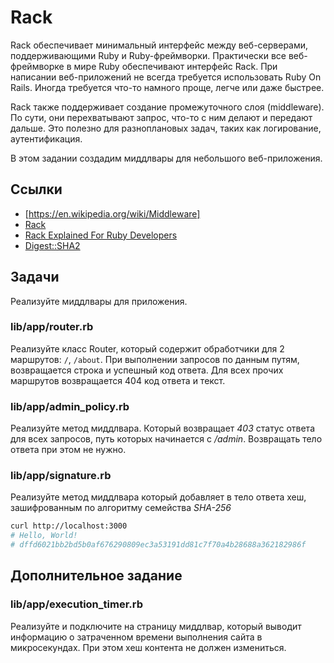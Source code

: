 # Rack

Rack обеспечивает минимальный интерфейс между веб-серверами, поддерживающими Ruby и Ruby-фреймворки. Практически все веб-фреймворке в мире Ruby обеспечивают интерфейс Rack. При написании веб-приложений не всегда требуется использовать Ruby On Rails. Иногда требуется что-то намного проще, легче или даже быстрее.

Rack также поддерживает создание промежуточного слоя (middleware). По сути, они перехватывают запрос, что-то с ним делают и передают дальше. Это полезно для разноплановых задач, таких как логирование, аутентификация.

В этом задании создадим миддлвары для небольшого веб-приложения.

## Ссылки

* [https://en.wikipedia.org/wiki/Middleware]
* [Rack](https://github.com/rack/rack)
* [Rack Explained For Ruby Developers](https://www.rubyguides.com/2018/09/rack-middleware/)
* [Digest::SHA2](https://ruby-doc.org/stdlib-2.4.0/libdoc/digest/rdoc/Digest/SHA2.html)

## Задачи

Реализуйте миддлвары для приложения.

### lib/app/router.rb

Реализуйте класс Router, который содержит обработчики для 2 маршрутов: `/`, `/about`. При выполнении запросов по данным путям, возвращается строка и успешный код ответа. Для всех прочих маршрутов возвращается 404 код ответа и текст.

### lib/app/admin_policy.rb

Реализуйте метод миддлвара. Который возвращает *403* статус ответа для всех запросов, путь которых начинается с */admin*. Возвращать тело ответа при этом не нужно.

### lib/app/signature.rb

Реализуйте метод миддлвара который добавляет в тело ответа хеш, зашифрованным по алгоритму семейства *SHA-256*

```bash
curl http://localhost:3000
# Hello, World!
# dffd6021bb2bd5b0af676290809ec3a53191dd81c7f70a4b28688a362182986f
```

## Дополнительное задание

### lib/app/execution_timer.rb

Реализуйте и подключите на страницу миддлвар, который выводит информацию о затраченном времени выполнения сайта в микросекундах. При этом хеш контента не должен измениться.

